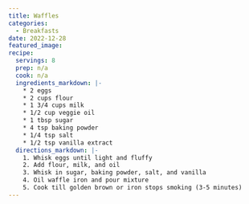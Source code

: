 ```yaml
---
title: Waffles
categories:
  - Breakfasts
date: 2022-12-28
featured_image:
recipe:
  servings: 8
  prep: n/a
  cook: n/a
  ingredients_markdown: |-
    * 2 eggs
    * 2 cups flour
    * 1 3/4 cups milk
    * 1/2 cup veggie oil
    * 1 tbsp sugar
    * 4 tsp baking powder
    * 1/4 tsp salt
    * 1/2 tsp vanilla extract 
  directions_markdown: |-
    1. Whisk eggs until light and fluffy
    2. Add flour, milk, and oil
    3. Whisk in sugar, baking powder, salt, and vanilla
    4. Oil waffle iron and pour mixture
    5. Cook till golden brown or iron stops smoking (3-5 minutes)
---
```

